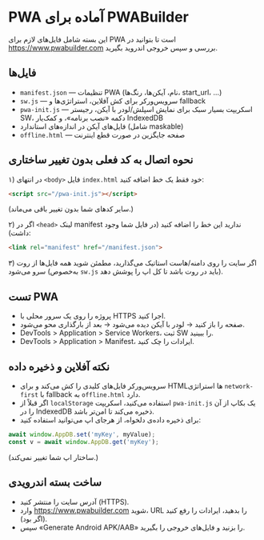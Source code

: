 # PWA آماده برای PWABuilder

این بسته شامل فایل‌های لازم برای PWA است تا بتوانید در https://www.pwabuilder.com بررسی و سپس خروجی اندروید بگیرید.

## فایل‌ها
- `manifest.json` — تنظیمات PWA (نام، آیکن‌ها، رنگ‌ها، start_url، ...)
- `sw.js` — سرویس‌ورکر برای کش آفلاین، استراتژی‌ها و fallback
- `pwa-init.js` — اسکریپت بسیار سبک برای نمایش اسپلش/لودر با آیکن، رجیستر SW، دکمه «نصب برنامه»، و کمک‌یار IndexedDB
- فایل‌های آیکن در اندازه‌های استاندارد (شامل maskable)
- `offline.html` — صفحه جایگزین در صورت قطع اینترنت

## نحوه اتصال به کد فعلی بدون تغییر ساختاری
۱) در انتهای `<body>` فایل `index.html` خود فقط یک خط اضافه کنید:
```html
<script src="/pwa-init.js"></script>
```
(سایر کدهای شما بدون تغییر باقی می‌ماند.)

۲) اگر در `<head>` لینک manifest ندارید این خط را اضافه کنید (در فایل شما وجود داشت):
```html
<link rel="manifest" href="/manifest.json">
```

۳) اگر سایت را روی دامنه/هاست استاتیک می‌گذارید، مطمئن شوید همه فایل‌ها از روت سرو می‌شود
(به‌خصوص `sw.js` باید در روت باشد تا کل اپ را پوشش دهد).

## تست PWA
- پروژه را روی یک سرور محلی با HTTPS اجرا کنید.
- صفحه را باز کنید → لودر با آیکن دیده می‌شود → بعد از بارگذاری محو می‌شود.
- DevTools > Application > Service Workers، ثبت SW را ببینید.
- DevTools > Application > Manifest، ایرادات را چک کنید.

## نکته آفلاین و ذخیره داده
- سرویس‌ورکر فایل‌های کلیدی را کش می‌کند و برای HTMLها استراتژی `network-first` با fallback به `offline.html` دارد.
- اگر قبلاً از `localStorage` استفاده می‌کنید، اسکریپت `pwa-init.js` یک بکاپ از آن را در IndexedDB ذخیره می‌کند تا امن‌تر باشد.
- برای ذخیره داده‌ی دلخواه، از هرجای اپ می‌توانید استفاده کنید:
```js
await window.AppDB.set('myKey', myValue);
const v = await window.AppDB.get('myKey');
```
(ساختار اپ شما تغییر نمی‌کند.)

## ساخت بسته اندرویدی
- آدرس سایت را منتشر کنید (HTTPS).
- وارد https://www.pwabuilder.com شوید، URL را بدهید، ایرادات را رفع کنید (اگر بود).
- سپس «Generate Android APK/AAB» را بزنید و فایل‌های خروجی را بگیرید.

